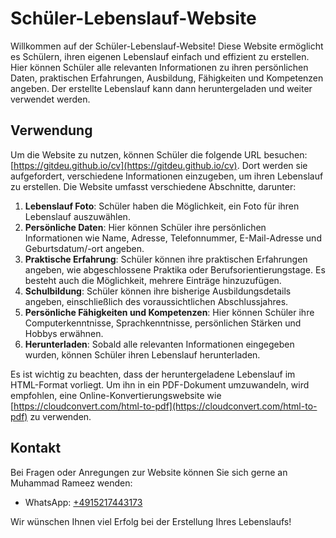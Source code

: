 # Schüler-Lebenslauf-Website

Willkommen auf der Schüler-Lebenslauf-Website! Diese Website ermöglicht es Schülern, ihren eigenen Lebenslauf einfach und effizient zu erstellen. Hier können Schüler alle relevanten Informationen zu ihren persönlichen Daten, praktischen Erfahrungen, Ausbildung, Fähigkeiten und Kompetenzen angeben. Der erstellte Lebenslauf kann dann heruntergeladen und weiter verwendet werden.

## Verwendung

Um die Website zu nutzen, können Schüler die folgende URL besuchen: [https://gitdeu.github.io/cv](https://gitdeu.github.io/cv). Dort werden sie aufgefordert, verschiedene Informationen einzugeben, um ihren Lebenslauf zu erstellen. Die Website umfasst verschiedene Abschnitte, darunter:

1. **Lebenslauf Foto**: Schüler haben die Möglichkeit, ein Foto für ihren Lebenslauf auszuwählen.
2. **Persönliche Daten**: Hier können Schüler ihre persönlichen Informationen wie Name, Adresse, Telefonnummer, E-Mail-Adresse und Geburtsdatum/-ort angeben.
3. **Praktische Erfahrung**: Schüler können ihre praktischen Erfahrungen angeben, wie abgeschlossene Praktika oder Berufsorientierungstage. Es besteht auch die Möglichkeit, mehrere Einträge hinzuzufügen.
4. **Schulbildung**: Schüler können ihre bisherige Ausbildungsdetails angeben, einschließlich des voraussichtlichen Abschlussjahres.
5. **Persönliche Fähigkeiten und Kompetenzen**: Hier können Schüler ihre Computerkenntnisse, Sprachkenntnisse, persönlichen Stärken und Hobbys erwähnen.
6. **Herunterladen**: Sobald alle relevanten Informationen eingegeben wurden, können Schüler ihren Lebenslauf herunterladen.

Es ist wichtig zu beachten, dass der heruntergeladene Lebenslauf im HTML-Format vorliegt. Um ihn in ein PDF-Dokument umzuwandeln, wird empfohlen, eine Online-Konvertierungswebsite wie [https://cloudconvert.com/html-to-pdf](https://cloudconvert.com/html-to-pdf) zu verwenden.

## Kontakt

Bei Fragen oder Anregungen zur Website können Sie sich gerne an Muhammad Rameez wenden:

- WhatsApp: [+4915217443173](https://wa.me/4915217443173)

Wir wünschen Ihnen viel Erfolg bei der Erstellung Ihres Lebenslaufs!
